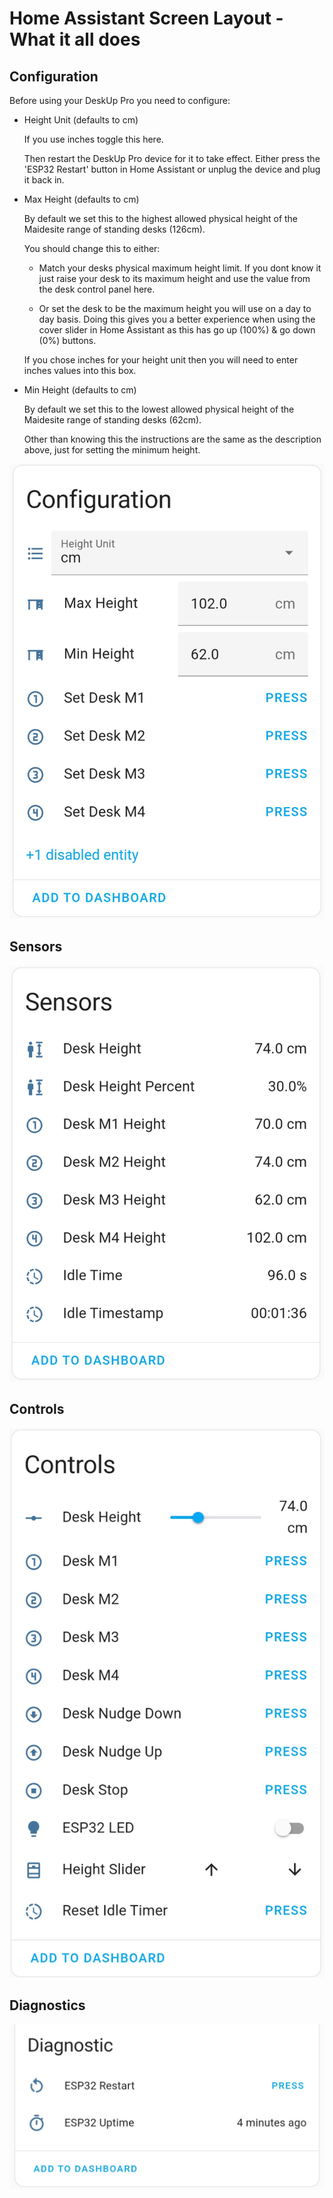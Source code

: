 # Home Assistant Screen Layout - What it all does

## Configuration 
Before using your DeskUp Pro you need to configure:
- Height Unit (defaults to cm)

  If you use inches toggle this here.

  Then restart the DeskUp Pro device for it to take effect. Either press the 'ESP32 Restart' button in Home Assistant or unplug the device and plug it back in.

  
- Max Height (defaults to cm)

  By default we set this to the highest allowed physical height of the Maidesite range of standing desks (126cm).

  You should change this to either:
  - Match your desks physical maximum height limit. If you dont know it just raise your desk to its maximum height and use the value from the desk control panel here.
    
  - Or set the desk to be the maximum height you will use on a day to day basis. Doing this gives you a better experience when using the cover slider in Home Assistant as this has go up (100%) & go down (0%) buttons.

  If you chose inches for your height unit then you will need to enter inches values into this box.

  
- Min Height (defaults to cm)

  By default we set this to the lowest allowed physical height of the Maidesite range of standing desks (62cm).

  Other than knowing this the instructions are the same as the description above, just for setting the minimum height.



![](images/DeskUpPro-Configuration.jpg)


## Sensors

![](images/DeskUpPro-Sensors.jpg)


## Controls

![](images/DeskUpPro-Controls.jpg)


## Diagnostics

![](images/DeskUpPro-Diagnostics.jpg)


